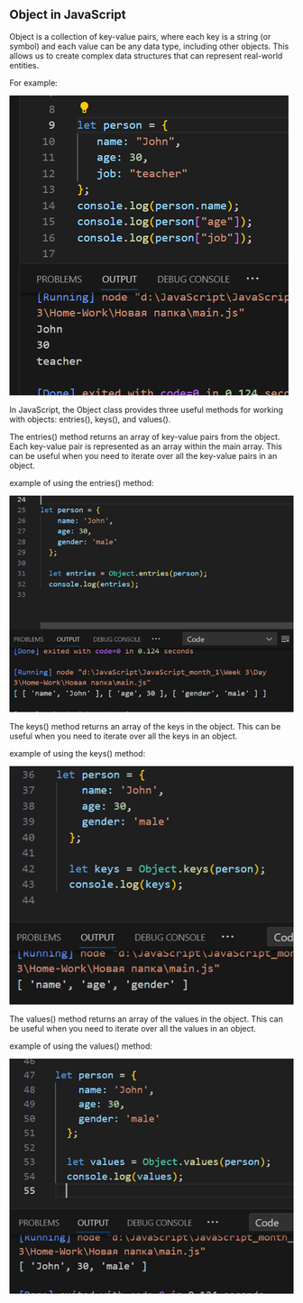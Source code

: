 ## Object in JavaScript
Object is a collection of key-value pairs, where each key is a string (or symbol) and each value can be any data type, including other objects. This allows us to create complex data structures that can represent real-world entities.

For example:

![](photo_2023-11-29_22-23-02.jpg)

>
>
>


In JavaScript, the Object class provides three useful methods for working with objects: entries(), keys(), and values(). 

The entries() method returns an array of key-value pairs from the object. Each key-value pair is represented as an array within the main array. This can be useful when you need to iterate over all the key-value pairs in an object.

example of using the entries() method:

![](photo_2023-11-29_22-38-18.jpg)
>
>
>

The keys() method returns an array of the keys in the object. This can be useful when you need to iterate over all the keys in an object.

example of using the keys() method:

![](photo_2023-11-29_22-41-16.jpg)
>
>
>

The values() method returns an array of the values in the object. This can be useful when you need to iterate over all the values in an object.

example of using the values() method:

![](photo_2023-11-29_22-43-26.jpg)